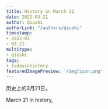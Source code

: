 ```yaml
---
title: History on March 21
date: 2022-03-21
author: Qiushi 
authorLink: "/authors/qiushi"
timestamp: 
- 2022-03
- 03-21
multitype: 
- qiushi
tags: 
- todayinhistory
featuredImagePreview: '/img/icon.png'
---
```









历史上的3月21日，

March 21 in history, 

<!--more-->


